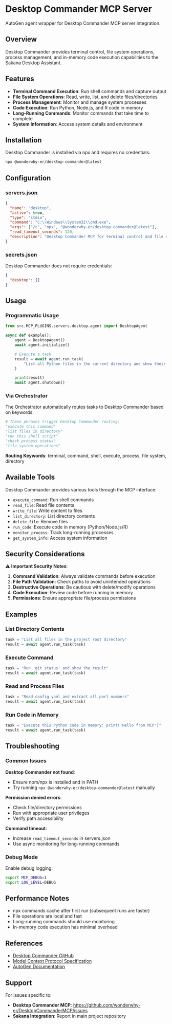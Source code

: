 # Desktop Commander MCP Server

AutoGen agent wrapper for Desktop Commander MCP server integration.

## Overview

Desktop Commander provides terminal control, file system operations, process management, and in-memory code execution capabilities to the Sakana Desktop Assistant.

## Features

- **Terminal Command Execution**: Run shell commands and capture output
- **File System Operations**: Read, write, list, and delete files/directories
- **Process Management**: Monitor and manage system processes
- **Code Execution**: Run Python, Node.js, and R code in memory
- **Long-Running Commands**: Monitor commands that take time to complete
- **System Information**: Access system details and environment

## Installation

Desktop Commander is installed via npx and requires no credentials:

```bash
npx @wonderwhy-er/desktop-commander@latest
```

## Configuration

### servers.json

```json
{
  "name": "desktop",
  "active": true,
  "type": "stdio",
  "command": "C:\\Windows\\System32\\cmd.exe",
  "args": ["/c", "npx", "@wonderwhy-er/desktop-commander@latest"],
  "read_timeout_seconds": 120,
  "description": "Desktop Commander MCP for terminal control and file system operations"
}
```

### secrets.json

Desktop Commander does not require credentials:

```json
{
  "desktop": {}
}
```

## Usage

### Programmatic Usage

```python
from src.MCP_PLUGINS.servers.desktop.agent import DesktopAgent

async def example():
    agent = DesktopAgent()
    await agent.initialize()

    # Execute a task
    result = await agent.run_task(
        "List all Python files in the current directory and show their sizes"
    )

    print(result)
    await agent.shutdown()
```

### Via Orchestrator

The Orchestrator automatically routes tasks to Desktop Commander based on keywords:

```python
# These phrases trigger Desktop Commander routing:
"execute this command"
"list files in directory"
"run this shell script"
"check process status"
"file system operations"
```

**Routing Keywords**: terminal, command, shell, execute, process, file system, directory

## Available Tools

Desktop Commander provides various tools through the MCP interface:

- `execute_command`: Run shell commands
- `read_file`: Read file contents
- `write_file`: Write content to files
- `list_directory`: List directory contents
- `delete_file`: Remove files
- `run_code`: Execute code in memory (Python/Node.js/R)
- `monitor_process`: Track long-running processes
- `get_system_info`: Access system information

## Security Considerations

⚠️ **Important Security Notes**:

1. **Command Validation**: Always validate commands before execution
2. **File Path Validation**: Check paths to avoid unintended operations
3. **Destructive Operations**: Be cautious with delete/modify operations
4. **Code Execution**: Review code before running in memory
5. **Permissions**: Ensure appropriate file/process permissions

## Examples

### List Directory Contents

```python
task = "List all files in the project root directory"
result = await agent.run_task(task)
```

### Execute Command

```python
task = "Run 'git status' and show the result"
result = await agent.run_task(task)
```

### Read and Process Files

```python
task = "Read config.yaml and extract all port numbers"
result = await agent.run_task(task)
```

### Run Code in Memory

```python
task = "Execute this Python code in memory: print('Hello from MCP')"
result = await agent.run_task(task)
```

## Troubleshooting

### Common Issues

**Desktop Commander not found**:
- Ensure npm/npx is installed and in PATH
- Try running `npx @wonderwhy-er/desktop-commander@latest` manually

**Permission denied errors**:
- Check file/directory permissions
- Run with appropriate user privileges
- Verify path accessibility

**Command timeout**:
- Increase `read_timeout_seconds` in servers.json
- Use async monitoring for long-running commands

### Debug Mode

Enable debug logging:

```bash
export MCP_DEBUG=1
export LOG_LEVEL=DEBUG
```

## Performance Notes

- npx commands cache after first run (subsequent runs are faster)
- File operations are local and fast
- Long-running commands should use monitoring
- In-memory code execution has minimal overhead

## References

- [Desktop Commander GitHub](https://github.com/wonderwhy-er/DesktopCommanderMCP)
- [Model Context Protocol Specification](https://modelcontextprotocol.io/specification)
- [AutoGen Documentation](https://microsoft.github.io/autogen/)

## Support

For issues specific to:
- **Desktop Commander MCP**: https://github.com/wonderwhy-er/DesktopCommanderMCP/issues
- **Sakana Integration**: Report in main project repository
